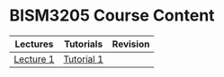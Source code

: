 # BISM3205 Course Content


| Lectures | Tutorials | Revision | 
| --- | --- | --- |
| [Lecture 1](lecture1.html) | [Tutorial 1](tutorial1.html) |
